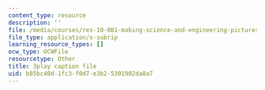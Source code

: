 ```yaml
---
content_type: resource
description: ''
file: /media/courses/res-10-001-making-science-and-engineering-pictures-a-practical-guide-to-presenting-your-work-spring-2016/b85bc40d1fc3f0d7e3b25301902da8a7_oOb7kSyOP4s.srt
file_type: application/x-subrip
learning_resource_types: []
ocw_type: OCWFile
resourcetype: Other
title: 3play caption file
uid: b85bc40d-1fc3-f0d7-e3b2-5301902da8a7
---
```


